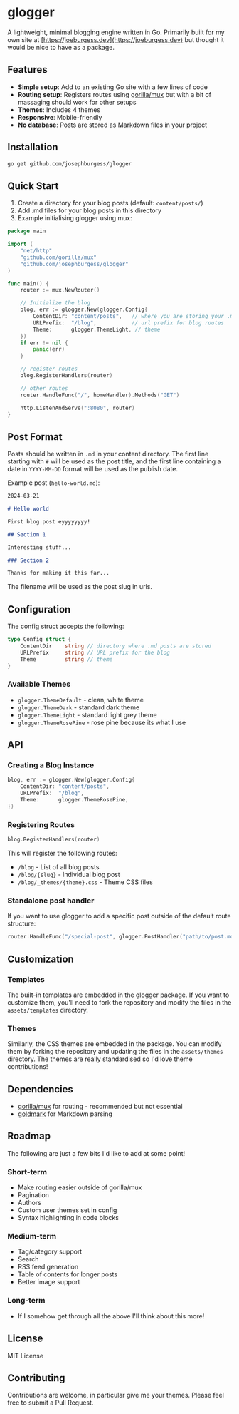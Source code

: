 # glogger

A lightweight, minimal blogging engine written in Go. Primarily built for my own site at [https://joeburgess.dev](https://joeburgess.dev) but thought it would be nice to have as a package.

## Features

- **Simple setup**: Add to an existing Go site with a few lines of code
- **Routing setup**: Registers routes using [gorilla/mux](https://github.com/gorilla/mux) but with a bit of massaging should work for other setups
- **Themes**: Includes 4 themes
- **Responsive**: Mobile-friendly
- **No database**: Posts are stored as Markdown files in your project

## Installation

```bash
go get github.com/josephburgess/glogger
```

## Quick Start

1. Create a directory for your blog posts (default: `content/posts/`)
2. Add .md files for your blog posts in this directory
3. Example initialising glogger using mux:

```go
package main

import (
    "net/http"
    "github.com/gorilla/mux"
    "github.com/josephburgess/glogger"
)

func main() {
    router := mux.NewRouter()

    // Initialize the blog
    blog, err := glogger.New(glogger.Config{
        ContentDir: "content/posts",   // where you are storing your .md blog posts
        URLPrefix:  "/blog",           // url prefix for blog routes
        Theme:      glogger.ThemeLight, // theme
    })
    if err != nil {
        panic(err)
    }

    // register routes
    blog.RegisterHandlers(router)

    // other routes
    router.HandleFunc("/", homeHandler).Methods("GET")

    http.ListenAndServe(":8080", router)
}
```

## Post Format

Posts should be written in `.md` in your content directory. The first line starting with `#` will be used as the post title, and the first line containing a date in `YYYY-MM-DD` format will be used as the publish date.

Example post (`hello-world.md`):

```markdown
2024-03-21

# Hello world

First blog post eyyyyyyyy!

## Section 1

Interesting stuff...

### Section 2

Thanks for making it this far...
```

The filename will be used as the post slug in urls.

## Configuration

The config struct accepts the following:

```go
type Config struct {
    ContentDir    string // directory where .md posts are stored
    URLPrefix     string // URL prefix for the blog
    Theme         string // theme
}
```

### Available Themes

- `glogger.ThemeDefault` - clean, white theme
- `glogger.ThemeDark` - standard dark theme
- `glogger.ThemeLight` - standard light grey theme
- `glogger.ThemeRosePine` - rose pine because its what I use

## API

### Creating a Blog Instance

```go
blog, err := glogger.New(glogger.Config{
    ContentDir: "content/posts",
    URLPrefix:  "/blog",
    Theme:      glogger.ThemeRosePine,
})
```

### Registering Routes

```go
blog.RegisterHandlers(router)
```

This will register the following routes:

- `/blog` - List of all blog posts
- `/blog/{slug}` - Individual blog post
- `/blog/_themes/{theme}.css` - Theme CSS files

### Standalone post handler

If you want to use glogger to add a specific post outside of the default route structure:

```go
router.HandleFunc("/special-post", glogger.PostHandler("path/to/post.md", glogger.ThemeDark))
```

## Customization

### Templates

The built-in templates are embedded in the glogger package. If you want to customize them, you'll need to fork the repository and modify the files in the `assets/templates` directory.

### Themes

Similarly, the CSS themes are embedded in the package. You can modify them by forking the repository and updating the files in the `assets/themes` directory. The themes are really standardised so I'd love theme contributions!

## Dependencies

- [gorilla/mux](https://github.com/gorilla/mux) for routing - recommended but not essential
- [goldmark](https://github.com/yuin/goldmark) for Markdown parsing

## Roadmap

The following are just a few bits I'd like to add at some point!

### Short-term

- Make routing easier outside of gorilla/mux
- Pagination
- Authors
- Custom user themes set in config
- Syntax highlighting in code blocks

### Medium-term

- Tag/category support
- Search
- RSS feed generation
- Table of contents for longer posts
- Better image support

### Long-term

- If I somehow get through all the above I'll think about this more!

## License

MIT License

## Contributing

Contributions are welcome, in particular give me your themes. Please feel free to submit a Pull Request.
